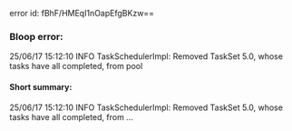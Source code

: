 error id: fBhF/HMEqI1nOapEfgBKzw==
### Bloop error:

25/06/17 15:12:10 INFO TaskSchedulerImpl: Removed TaskSet 5.0, whose tasks have all completed, from pool
#### Short summary: 

25/06/17 15:12:10 INFO TaskSchedulerImpl: Removed TaskSet 5.0, whose tasks have all completed, from ...
